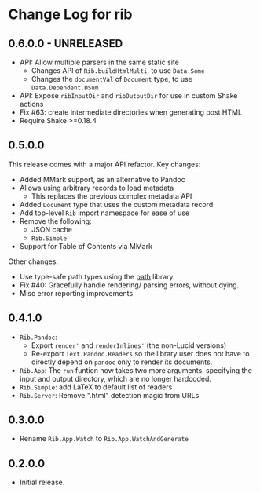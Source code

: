 # Change Log for rib

## 0.6.0.0 - UNRELEASED

- API: Allow multiple parsers in the same static site
  - Changes API of `Rib.buildHtmlMulti`, to use `Data.Some`
  - Changes the `documentVal` of `Document` type, to use `Data.Dependent.DSum`
- API: Expose `ribInputDir` and `ribOutputDir` for use in custom Shake actions
- Fix #63: create intermediate directories when generating post HTML
- Require Shake >=0.18.4

## 0.5.0.0

This release comes with a major API refactor. Key changes:

- Added MMark support, as an alternative to Pandoc
- Allows using arbitrary records to load metadata
  - This replaces the previous complex metadata API
- Added `Document` type that uses the custom metadata record
- Add top-level `Rib` import namespace for ease of use
- Remove the following:
  - JSON cache
  - `Rib.Simple`
- Support for Table of Contents via MMark

Other changes:

- Use type-safe path types using the [path](http://hackage.haskell.org/package/path) library.
- Fix #40: Gracefully handle rendering/ parsing errors, without dying.
- Misc error reporting improvements

## 0.4.1.0

- `Rib.Pandoc`: 
  - Export `render'` and `renderInlines'` (the non-Lucid versions)
  - Re-export `Text.Pandoc.Readers` so the library user does not have to directly depend on `pandoc` only to render its documents.
- `Rib.App`: The `run` funtion now takes two more arguments, specifying the input and output directory, which are no longer hardcoded.
- `Rib.Simple`: add LaTeX to default list of readers
- `Rib.Server`: Remove ".html" detection magic from URLs

## 0.3.0.0

- Rename `Rib.App.Watch` to `Rib.App.WatchAndGenerate`

## 0.2.0.0

- Initial release.

